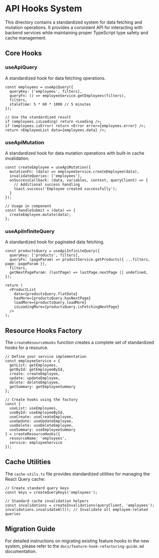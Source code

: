 # API Hooks System

This directory contains a standardized system for data fetching and mutation operations. It provides a consistent API for interacting with backend services while maintaining proper TypeScript type safety and cache management.

## Core Hooks

### useApiQuery

A standardized hook for data fetching operations.

```tsx
const employees = useApiQuery({
  queryKey: ['employees', filters],
  queryFn: () => employeeService.getEmployees(filters),
  filters,
  staleTime: 5 * 60 * 1000 // 5 minutes
});

// Use the standardized result
if (employees.isLoading) return <Loading />;
if (employees.isError) return <Error error={employees.error} />;
return <EmployeeList data={employees.data} />;
```

### useApiMutation

A standardized hook for data mutation operations with built-in cache invalidation.

```tsx
const createEmployee = useApiMutation({
  mutationFn: (data) => employeeService.createEmployee(data),
  invalidateQueries: ['employees'],
  onSuccessCallback: (data, variables, context, queryClient) => {
    // Additional success handling
    toast.success('Employee created successfully');
  }
});

// Usage in component
const handleSubmit = (data) => {
  createEmployee.mutate(data);
};
```

### useApiInfiniteQuery

A standardized hook for paginated data fetching.

```tsx
const productsQuery = useApiInfiniteQuery({
  queryKey: ['products', filters],
  queryFn: (pageParam) => productService.getProducts({ ...filters, page: pageParam }),
  filters,
  getNextPageParam: (lastPage) => lastPage.nextPage || undefined,
});

return (
  <ProductList 
    data={productsQuery.flatData} 
    hasMore={productsQuery.hasNextPage}
    loadMore={productsQuery.loadMore}
    isLoadingMore={productsQuery.isFetchingNextPage}
  />
);
```

## Resource Hooks Factory

The `createResourceHooks` function creates a complete set of standardized hooks for a resource.

```tsx
// Define your service implementation
const employeeService = {
  getList: getEmployees,
  getById: getEmployeeById,
  create: createEmployee,
  update: updateEmployee,
  delete: deleteEmployee,
  getSummary: getEmployeeSummary
};

// Create hooks using the factory
const {
  useList: useEmployees,
  useById: useEmployeeById,
  useCreate: useCreateEmployee,
  useUpdate: useUpdateEmployee,
  useDelete: useDeleteEmployee,
  useSummary: useEmployeeSummary
} = createResourceHooks({
  resourceName: 'employees',
  service: employeeService
});
```

## Cache Utilities

The `cache-utils.ts` file provides standardized utilities for managing the React Query cache:

```tsx
// Create standard query keys
const keys = createQueryKeys('employees');

// Standard cache invalidation helpers
const invalidations = createInvalidations(queryClient, 'employees');
invalidations.invalidateAll(); // Invalidate all employee-related queries
```

## Migration Guide

For detailed instructions on migrating existing feature hooks to the new system, please refer to the `docs/feature-hook-refactoring-guide.md` documentation. 